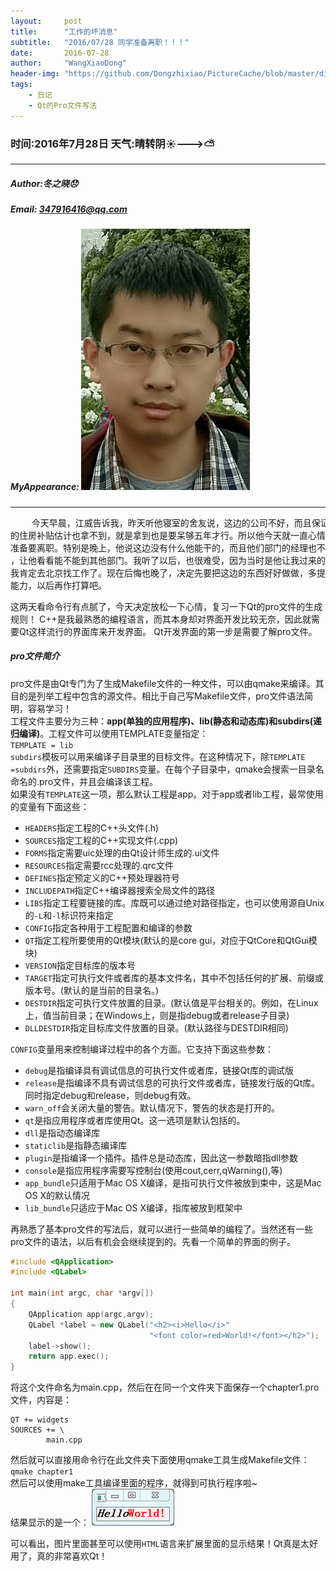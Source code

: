 ```yaml
---
layout:     post
title:      "工作的坏消息"
subtitle:   "2016/07/28 同学准备离职！！！"
date:       2016-07-28
author:     "WangXiaoDong"
header-img: "https://github.com/Dongzhixiao/PictureCache/blob/master/diaryPic/20160728.jpg?raw=true"
tags:
    - 日记
    - Qt的Pro文件写法
---
```



### 时间:2016年7月28日 天气:晴转阴:sunny:--->:partly_sunny:
-----
#####   Author:冬之晓:disappointed:
#####   Email: 347916416@qq.com
#####   MyAppearance: ![MyAppearance](https://github.com/Dongzhixiao/PictureCache/raw/master/MyPicture.JPG "我的头像")
----------

<pre>
    今天早晨，江威告诉我，昨天听他寝室的舍友说，这边的公司不好，而且保证
的住房补贴估计也拿不到，就是拿到也是要呆够五年才行。所以他今天就一直心情不好，
准备要离职。特别是晚上，他说这边没有什么他能干的，而且他们部门的经理也不要他了
，让他看看能不能到其他部门。我听了以后，也很难受，因为当时是他让我过来的，否则
我肯定去北京找工作了。现在后悔也晚了，决定先要把这边的东西好好做做，多提高
能力，以后再作打算吧。
</pre>

这两天看命令行有点腻了，今天决定放松一下心情，复习一下Qt的pro文件的生成规则！
C++是我最熟悉的编程语言，而其本身却对界面开发比较无奈，因此就需要Qt这样流行的界面库来开发界面。
Qt开发界面的第一步是需要了解pro文件。

##### pro文件简介
pro文件是由Qt专门为了生成Makefile文件的一种文件，可以由qmake来编译。其目的是列举工程中包含的源文件。相比于自己写Makefile文件，pro文件语法简明，容易学习！  
工程文件主要分为三种：**app(单独的应用程序)、lib(静态和动态库)和subdirs(递归编译)**。工程文件可以使用TEMPLATE变量指定：  
`TEMPLATE = lib`  
`subdirs`模板可以用来编译子目录里的目标文件。在这种情况下，除`TEMPLATE =subdirs`外，还需要指定`SUBDIRS`变量。在每个子目录中，qmake会搜索一目录名命名的.pro文件，并且会编译该工程。  
如果没有`TEMPLATE`这一项，那么默认工程是app。对于app或者lib工程，最常使用的变量有下面这些：

- `HEADERS`指定工程的C++头文件(.h)
- `SOURCES`指定工程的C++实现文件(.cpp)
- `FORMS`指定需要uic处理的由Qt设计师生成的.ui文件
- `RESOURCES`指定需要rcc处理的.qrc文件
- `DEFINES`指定预定义的C++预处理器符号
- `INCLUDEPATH`指定C++编译器搜索全局文件的路径
- `LIBS`指定工程要链接的库。库既可以通过绝对路径指定，也可以使用源自Unix的`-L`和`-l`标识符来指定
- `CONFIG`指定各种用于工程配置和编译的参数
- `QT`指定工程所要使用的Qt模块(默认的是core gui，对应于QtCore和QtGui模块)
- `VERSION`指定目标库的版本号
- `TARGET`指定可执行文件或者库的基本文件名，其中不包括任何的扩展、前缀或版本号。(默认的是当前的目录名。)
- `DESTDIR`指定可执行文件放置的目录。(默认值是平台相关的。例如，在Linux上，值当前目录；在Windows上，则是指debug或者release子目录)
- `DLLDESTDIR`指定目标库文件放置的目录。(默认路径与DESTDIR相同)

`CONFIG`变量用来控制编译过程中的各个方面。它支持下面这些参数：

- `debug`是指编译具有调试信息的可执行文件或者库，链接Qt库的调试版
- `release`是指编译不具有调试信息的可执行文件或者库，链接发行版的Qt库。同时指定debug和release，则debug有效。
- `warn_off`会关闭大量的警告。默认情况下，警告的状态是打开的。
- `qt`是指应用程序或者库使用Qt。这一选项是默认包括的。
- `dll`是指动态编译库
- `staticlib`是指静态编译库
- `plugin`是指编译一个插件。插件总是动态库，因此这一参数暗指dll参数
- `console`是指应用程序需要写控制台(使用cout,cerr,qWarning(),等)
- `app_bundle`只适用于Mac OS X编译，是指可执行文件被放到束中，这是Mac OS X的默认情况
- `lib_bundle`只适应于Mac OS X编译，指库被放到框架中

再熟悉了基本pro文件的写法后，就可以进行一些简单的编程了。当然还有一些pro文件的语法，以后有机会会继续提到的。先看一个简单的界面的例子。

```C++
#include <QApplication>
#include <QLabel>

int main(int argc, char *argv[])
{
    QApplication app(argc,argv);
    QLabel *label = new QLabel("<h2><i>Hello</i>"
                               "<font color=red>World!</font></h2>");
    label->show();
    return app.exec();
}
```
将这个文件命名为main.cpp，然后在在同一个文件夹下面保存一个chapter1.pro文件，内容是：

```
QT += widgets
SOURCES += \
        main.cpp
```

然后就可以直接用命令行在此文件夹下面使用qmake工具生成Makefile文件：  
`qmake chapter1`  
然后可以使用make工具编译里面的程序，就得到可执行程序啦~  
结果显示的是一个： ![chapter1](https://github.com/Dongzhixiao/PictureCache/blob/master/diaryPic/HelloWorld.png?raw=true "chapter1")

可以看出，图片里面甚至可以使用`HTML`语言来扩展里面的显示结果！Qt真是太好用了，真的非常喜欢Qt！